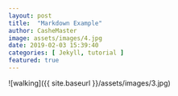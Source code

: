 ```yaml
---
layout: post
title:  "Markdown Example"
author: CasheMaster
image: assets/images/4.jpg
date: 2019-02-03 15:39:40
categories: [ Jekyll, tutorial ]
featured: true
---
```


![walking]({{ site.baseurl }}/assets/images/3.jpg)
